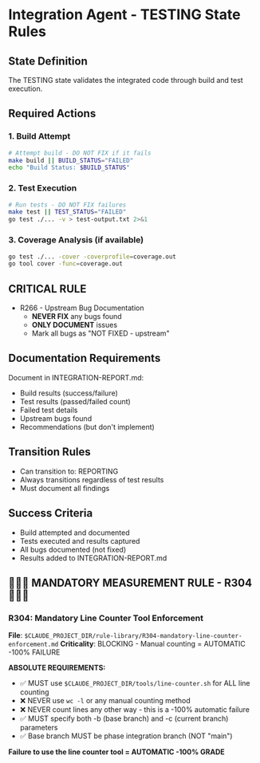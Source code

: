 # Integration Agent - TESTING State Rules

## State Definition
The TESTING state validates the integrated code through build and test execution.

## Required Actions

### 1. Build Attempt
```bash
# Attempt build - DO NOT FIX if it fails
make build || BUILD_STATUS="FAILED"
echo "Build Status: $BUILD_STATUS"
```

### 2. Test Execution
```bash
# Run tests - DO NOT FIX failures
make test || TEST_STATUS="FAILED"
go test ./... -v > test-output.txt 2>&1
```

### 3. Coverage Analysis (if available)
```bash
go test ./... -cover -coverprofile=coverage.out
go tool cover -func=coverage.out
```

## CRITICAL RULE
- R266 - Upstream Bug Documentation
  - **NEVER FIX** any bugs found
  - **ONLY DOCUMENT** issues
  - Mark all bugs as "NOT FIXED - upstream"

## Documentation Requirements
Document in INTEGRATION-REPORT.md:
- Build results (success/failure)
- Test results (passed/failed count)
- Failed test details
- Upstream bugs found
- Recommendations (but don't implement)

## Transition Rules
- Can transition to: REPORTING
- Always transitions regardless of test results
- Must document all findings

## Success Criteria
- Build attempted and documented
- Tests executed and results captured
- All bugs documented (not fixed)
- Results added to INTEGRATION-REPORT.md

## 🔴🔴🔴 MANDATORY MEASUREMENT RULE - R304 🔴🔴🔴

### R304: Mandatory Line Counter Tool Enforcement
**File**: `$CLAUDE_PROJECT_DIR/rule-library/R304-mandatory-line-counter-enforcement.md`
**Criticality**: BLOCKING - Manual counting = AUTOMATIC -100% FAILURE

**ABSOLUTE REQUIREMENTS:**
- ✅ MUST use `$CLAUDE_PROJECT_DIR/tools/line-counter.sh` for ALL line counting
- ❌ NEVER use `wc -l` or any manual counting method
- ❌ NEVER count lines any other way - this is a -100% automatic failure
- ✅ MUST specify both -b (base branch) and -c (current branch) parameters
- ✅ Base branch MUST be phase integration branch (NOT "main")

**Failure to use the line counter tool = AUTOMATIC -100% GRADE**
